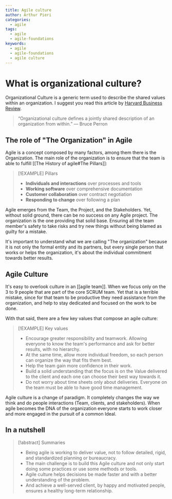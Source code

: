 ```yaml
---
title: Agile culture
author: Arthur Pieri
categories:
  - agile
tags:
  - agile
  - agile-foundations
keywords:
  - agile
  - agile-foundations
  - agile culture
---
```

# What is organizational culture?

Organizational Culture is a generic term used to describe the shared values within an organization. I suggest you read this article by [Harvard Business Review](https://hbr.org/2013/05/what-is-organizational-culture).

> “Organizational culture defines a jointly shared description of an organization from within.” — Bruce Perron

## The role of "The Organization" in Agile

Agile is a concept composed by many factors, among them there is the Organization. The main role of the organization is to ensure that the team is able to fulfill [[The History of agile#The Pillars]]:

> [!EXAMPLE]  Pillars
>
> - **Individuals and interactions** over processes and tools
> - **Working software** over comprehensive documentation
> - **Customer collaboration** over contract negotiation
> - **Responding to change** over following a plan

Agile emerges from the Team, the Project, and the Stakeholders. Yet, without solid ground, there can be no success on any Agile project. 
The organization is the one providing that solid base. Ensuring all the team member's safety to take risks and try new things without being blamed as guilty for a mistake.

It's important to understand what we are calling "The organization" because it is not only the formal entity and its partners, but every single person that works or helps the organization, it's about the individual commitment towards better results.

## Agile Culture

It's easy to overlook culture in an [[agile team]]. When we focus only on the 3 to 9 people that are part of the core SCRUM team. Yet that is a terrible mistake, since for that team to be productive they need assistance from the organization, and help to stay dedicated and focused on the work to be done.

With that said, there are a few key values that compose an agile culture:
> [!EXAMPLE]  Key values
>
> - Encourage greater responsibility and teamwork. Allowing everyone to know the team's performance and ask for better results, with no hierarchy.
> - At the same time, allow more individual freedom, so each person can organize the way that fits them best.
> - Help the team gain more confidence in their work.
> - Build a solid understanding that the focus is on the Value delivered to the client and each one can choose their best way towards it.
> - Do not worry about time sheets only about deliveries. Everyone on the team must be able to have good time management.

Agile culture is a change of paradigm. It completely changes the way we think and do people interactions (Team, clients, and stakeholders). When agile becomes the DNA of the organization everyone starts to work closer and more engaged in the pursuit of a common Ideal.

## In a nutshell

> [!abstract] Summaries 
> - Being agile is working to deliver value, not to follow detailed, rigid, and standardized planning or bureaucracy. 
> - The main challenge is to build this Agile culture and not only start doing some practices or use some methods or tools.
> - Agile culture helps decisions be made faster and with a better understanding of the problem. 
> - And achieve a well-served client, by happy and motivated people, ensures a healthy long-term relationship.
